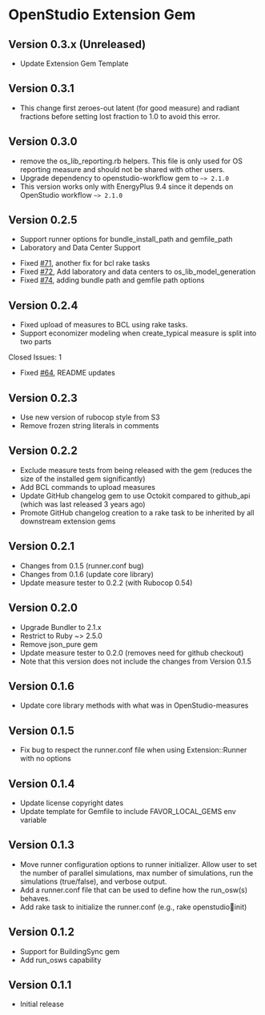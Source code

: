 # OpenStudio Extension Gem

## Version 0.3.x (Unreleased)

* Update Extension Gem Template

## Version 0.3.1

* This change first zeroes-out latent (for good measure) and radiant fractions before setting lost fraction to 1.0 to avoid this error.

## Version 0.3.0

* remove the os_lib_reporting.rb helpers. This file is only used for OS reporting measure and should not be shared with other users.
* Upgrade dependency to openstudio-workflow gem to `~> 2.1.0`
* This version works only with EnergyPlus 9.4 since it depends on OpenStudio workflow `~> 2.1.0`

## Version 0.2.5

* Support runner options for bundle_install_path and gemfile_path
* Laboratory and Data Center Support

- Fixed [#71]( https://github.com/NREL/openstudio-extension-gem/pull/71 ), another fix for bcl rake tasks
- Fixed [#72]( https://github.com/NREL/openstudio-extension-gem/pull/72 ), Add laboratory and data centers to os_lib_model_generation
- Fixed [#74]( https://github.com/NREL/openstudio-extension-gem/pull/74 ), adding bundle path and gemfile path options

## Version 0.2.4

* Fixed upload of measures to BCL using rake tasks.
* Support economizer modeling when create_typical measure is split into two parts

Closed Issues: 1
- Fixed [#64]( https://github.com/NREL/openstudio-extension-gem/issues/64 ), README updates

## Version 0.2.3

* Use new version of rubocop style from S3
* Remove frozen string literals in comments

## Version 0.2.2

* Exclude measure tests from being released with the gem (reduces the size of the installed gem significantly)
* Add BCL commands to upload measures
* Update GitHub changelog gem to use Octokit compared to github_api (which was last released 3 years ago)
* Promote GitHub changelog creation to a rake task to be inherited by all downstream extension gems

## Version 0.2.1

* Changes from 0.1.5 (runner.conf bug)
* Changes from 0.1.6 (update core library)
* Update measure tester to 0.2.2 (with Rubocop 0.54)

## Version 0.2.0

* Upgrade Bundler to 2.1.x
* Restrict to Ruby ~> 2.5.0
* Remove json_pure gem
* Update measure tester to 0.2.0 (removes need for github checkout)
* Note that this version does not include the changes from Version 0.1.5

## Version 0.1.6

* Update core library methods with what was in OpenStudio-measures

## Version 0.1.5

* Fix bug to respect the runner.conf file when using Extension::Runner with no options

## Version 0.1.4

* Update license copyright dates
* Update template for Gemfile to include FAVOR_LOCAL_GEMS env variable
 
## Version 0.1.3

* Move runner configuration options to runner initializer. Allow user to set the number of parallel simulations, max number of simulations, run the simulations (true/false), and verbose output.
* Add a runner.conf file that can be used to define how the run_osw(s) behaves.
* Add rake task to initialize the runner.conf (e.g., rake openstudio:runner:init)

## Version 0.1.2

* Support for BuildingSync gem
* Add run_osws capability

## Version 0.1.1

* Initial release
